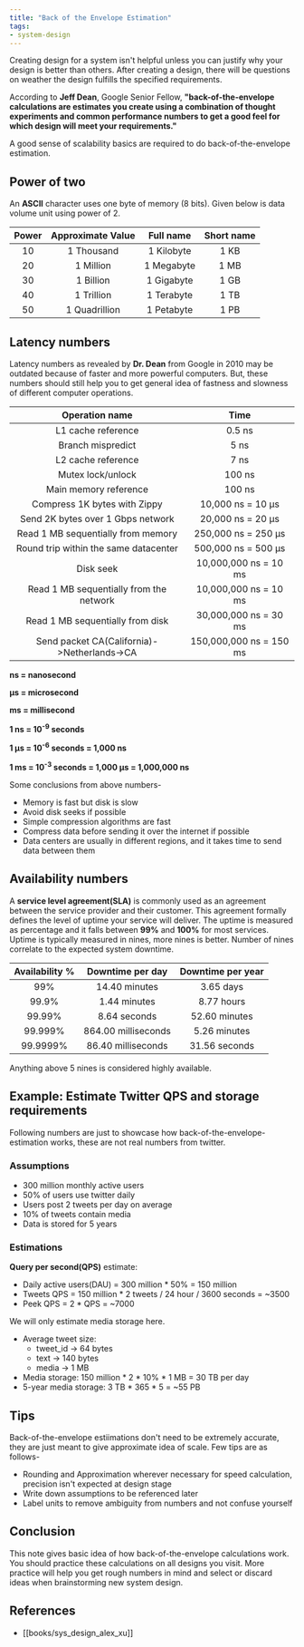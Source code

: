 ```yaml
---
title: "Back of the Envelope Estimation"
tags:
- system-design
---
```


Creating design for a system isn't helpful unless you can justify why your design is better than others. After creating a design, there will be questions on weather the design fulfills the specified requirements. 

According to **Jeff Dean**, Google Senior Fellow, **"back-of-the-envelope calculations are estimates you create using a combination of thought experiments and common performance numbers to get a good feel for which design will meet your requirements."**

A good sense of scalability basics are required to do back-of-the-envelope estimation.

## Power of two
An **ASCII** character uses one byte of memory (8 bits). Given below is data volume unit using power of 2.

| Power | Approximate Value | Full name  | Short name |
|:-----:|:-----------------:|:----------:|:----------:|
|  10   |    1 Thousand     | 1 Kilobyte |    1 KB    |
|  20   |     1 Million     | 1 Megabyte |    1 MB    |
|  30   |     1 Billion     | 1 Gigabyte |    1 GB    |
|  40   |    1 Trillion     | 1 Terabyte |    1 TB    |
|  50   |   1 Quadrillion   | 1 Petabyte |    1 PB    |

## Latency numbers
Latency numbers as revealed by **Dr. Dean** from Google in 2010 may be outdated because of faster and more powerful computers. But, these numbers should still help you to get general idea of fastness and slowness of different computer operations.

|               Operation name                |          Time           |
|:-------------------------------------------:|:-----------------------:|
|             L1 cache reference              |         0.5 ns          |
|              Branch mispredict              |          5 ns           |
|             L2 cache reference              |          7 ns           |
|              Mutex lock/unlock              |         100 ns          |
|            Main memory reference            |         100 ns          |
|        Compress 1K bytes with Zippy         |    10,000 ns = 10 μs    | 
|      Send 2K bytes over 1 Gbps network      |    20,000 ns = 20 μs    |
|     Read 1 MB sequentially from memory      |   250,000 ns = 250 μs   |
|    Round trip within the same datacenter    |   500,000 ns = 500 μs   |
|                  Disk seek                  |  10,000,000 ns = 10 ms  |
|   Read 1 MB sequentially from the network   |  10,000,000 ns = 10 ms  |
|      Read 1 MB sequentially from disk       |  30,000,000 ns = 30 ms  |
| Send packet CA(California)->Netherlands->CA | 150,000,000 ns = 150 ms |

**ns = nanosecond**

**μs = microsecond**

**ms = millisecond**

**1 ns = 10<sup>-9</sup> seconds**

**1 μs = 10<sup>-6</sup> seconds = 1,000 ns**

**1 ms = 10<sup>-3</sup> seconds = 1,000 μs = 1,000,000 ns**

Some conclusions from above numbers-
- Memory is fast but disk is slow
- Avoid disk seeks if possible
- Simple compression algorithms are fast
- Compress data before sending it over the internet if possible
- Data centers are usually in different regions, and it takes time to send data between them

## Availability numbers
A **service level agreement(SLA)** is commonly used as an agreement between the service provider and their customer. This agreement formally defines the level of uptime your service will deliver. The uptime is measured as percentage and it falls between **99%** and **100%** for most services. Uptime is typically measured in nines, more nines is better. Number of nines correlate to the expected system downtime.

| Availability % |  Downtime per day   | Downtime per year |
|:--------------:|:-------------------:|:-----------------:|
|      99%       |    14.40 minutes    |     3.65 days     |
|     99.9%      |    1.44 minutes     |    8.77 hours     |
|     99.99%     |    8.64 seconds     |   52.60 minutes   |
|    99.999%     | 864.00 milliseconds |   5.26 minutes    |
|    99.9999%    | 86.40 milliseconds  |   31.56 seconds   |

Anything above 5 nines is considered highly available.

## Example: Estimate Twitter QPS and storage requirements
Following numbers are just to showcase how back-of-the-envelope-estimation works, these are not real numbers from twitter.

### Assumptions
- 300 million monthly active users
- 50% of users use twitter daily
- Users post 2 tweets per day on average
- 10% of tweets contain media
- Data is stored for 5 years

### Estimations
**Query per second(QPS)** estimate:
- Daily active users(DAU) = 300 million \* 50% = 150 million
- Tweets QPS = 150 million \* 2 tweets / 24 hour / 3600 seconds = ~3500
- Peek QPS = 2 \* QPS = ~7000

We will only estimate media storage here.
- Average tweet size:
	- tweet_id -> 64 bytes
	- text -> 140 bytes
	- media -> 1 MB
- Media storage: 150 million \* 2 \* 10% \* 1 MB = 30 TB per day
- 5-year media storage: 3 TB \* 365 \* 5 = ~55 PB


## Tips
Back-of-the-envelope estiimations don't need to be extremely accurate, they are just meant to give approximate idea of scale. Few tips are as follows-
- Rounding and Approximation wherever necessary for speed calculation, precision isn't expected at design stage
- Write down assumptions to be referenced later
- Label units to remove ambiguity from numbers and not confuse yourself

## Conclusion
This note gives basic idea of how back-of-the-envelope calculations work. You should practice these calculations on all designs you visit. More practice will help you get rough numbers in mind and select or discard ideas when brainstorming new system design.

## References
- [[books/sys_design_alex_xu]]